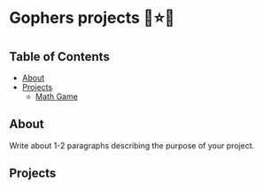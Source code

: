 # Gophers projects 🐨⭐️🚀

## Table of Contents

- [About](#about)
- [Projects](#projects)
  - [Math Game](#math-game)

## About <a name = "about"></a>

Write about 1-2 paragraphs describing the purpose of your project.

## Projects <a name = "projects"></a>

